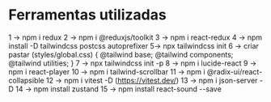 # Ferramentas utilizadas

  1 -> npm i redux
  2 -> npm i @reduxjs/toolkit
  3 -> npm i react-redux
  4 -> npm install -D tailwindcss postcss autoprefixer
  5-> npx tailwindcss init
  6 -> criar pastar (styles/global.css) {
    @tailwind base;
    @tailwind components;
    @tailwind utilities;
  }
  7 -> npx tailwindcss init -p
  8 -> npm i lucide-react
  9 -> npm i react-player
  10 -> npm i tailwind-scrollbar
  11 -> npm i @radix-ui/react-collapsible
  12 -> npm i vitest -D (<https://vitest.dev/>)
  13 -> npm i json-server -D
  14 -> npm install zustand
  15 -> npm install react-sound --save

